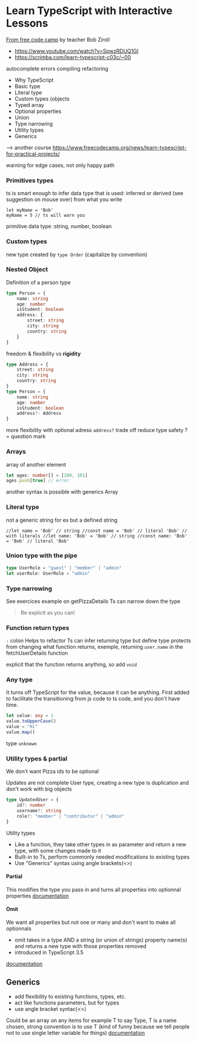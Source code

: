 # Learn TypeScript with Interactive Lessons

[From free code camp](https://www.freecodecamp.org/news/learn-typescript-with-interactive-lessons/) by teacher Bob Ziroll

- https://www.youtube.com/watch?v=SpwzRDUQ1GI
- https://scrimba.com/learn-typescript-c03c/~00

autocomplete
errors compiling
refactoring


- Why TypeScript
- Basic type
- Literal type
- Custom types (objects
- Typed array
- Optional properties
- Union
- Type narrowing
- Utility types
- Generics

--> another course https://www.freecodecamp.org/news/learn-typescript-for-practical-projects/

warning for edge cases, not only happy path

### Primitives types
ts is smart enough to infer data type that is used: inferred or derived (see suggestion on mouse over) from what you write
```
let myName = 'Bob'
myName = 5 // ts will warn you
```
primitive data type :string, number, boolean

### Custom types
new type created by `type Order` (capitalize by convention)

### Nested Object
Definition of a person type
```typescript
type Person = {
    name: string
    age: number
    isStudent: boolean
    address: {
        street: string
        city: string
        country: string
    }
}
```
freedom & flexibility vs **rigidity**

```typescript
type Address = {
    street: string
    city: string
    country: string
}
type Person = {
    name: string
    age: number
    isStudent: boolean
    address?: Address
}
```
more flexibility with optional adress `address?` trade off reduce type safety
? = question mark 

### Arrays
array of another element
```typescript
let ages: number[] = [100, 101]
ages.push[true] // error
```
another syntax is possible with generics
Array<Person>

### Literal type
not a generic string for ex but a defined string

`
//let name = 'Bob' // string
//const name = 'Bob' // literal 'Bob'
// with literals
//let name: 'Bob' = 'Bob' // string
//const name: 'Bob' = 'Bob' // literal 'Bob'
`

### Union type with the pipe
```typescript
type UserRole = "guest" | "member" | "admin"
let userRole: UserRole = "admin"
```

### Type narrowing
See exercices example on getPizzaDetails
Ts can narrow down the type

> Be explicit as you can!

### Function return types
`:` colon
Helps to refactor
Ts can infer returning type but define type protects from changing what function returns, exemple, returning `user.name` in the fetchUserDetails function

explicit that the function returns anything, so add `void`

### Any type
It turns off TypeScript for the value, because it can be anything. First added to facilitate the transitioning from js code to ts code, and you don't have time.

```typescript
let value: any = 1
value.toUpperCase()
value = "Hi"
value.map()
```

type `unknown`

### Utility types & partial
We don't want Pizza ids to be optional

Updates are not complete User type, creating a new type is duplication and don't work with big objects
```typescript
type UpdatedUser = {
    id?: number
    username?: string
    role?: "member" | "contributor" | "admin"
}
```

Utility types
- Like a function, they take other types in as parameter and return a new type, with some changes made to it
- Built-in to Ts, perform commonly needed modifications to existing types
- Use "Generics" syntax using angle brackets(<>)

#### Partial
This modifies the type you pass in and turns all properties into optionnal properties
[documentation](https://www.typescriptlang.org/docs/handbook/utility-types.html#partialtype)

#### Omit
We want all properties but not one or many and don't want to make all optionnals

- omit takes in a type AND a string (or union of strings) property name(s) and returns a new type with those properties removed
- introduced in TypeScript 3.5

[documentation](https://www.typescriptlang.org/docs/handbook/utility-types.html#omittype-keys)

## Generics <T>
- add flexibility to existing functions, types, etc.
- act like functions parameters, but for types
- use angle bracket syntac(<>)

Could be an array on any items for example
T to say Type, T is a name chosen, strong convention is to use T (kind of funny because we tell people not to use single letter variable for things)
[documentation](https://www.typescriptlang.org/docs/handbook/2/generics.html)
